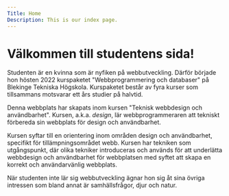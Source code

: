 ```yaml
---
Title: Home
Description: This is our index page.
---
```


Välkommen till studentens sida!
===============================

Studenten är en kvinna som är nyfiken på webbutveckling. Därför började hon hösten 2022 kurspaketet "Webbprogrammering och databaser" på Blekinge Tekniska Högskola. Kurspaketet består av fyra kurser som tillsammans motsvarar ett års studier på halvtid.

Denna webbplats har skapats inom kursen "Teknisk webbdesign och användbarhet". Kursen, 
a.k.a. <i>design</i>, lär webbprogrammeraren att tekniskt förbereda sin webbplats för design och användbarhet. 

Kursen syftar till en orientering inom områden design och användbarhet, specifikt för tillämpningsområdet webb. Kursen har tekniken som utgångspunkt, där olika tekniker introduceras och används för att underlätta webbdesign och användbarhet för webbplatsen med syftet att skapa en korrekt och användarvänlig webbplats.

När studenten inte lär sig webbutveckling ägnar hon sig åt sina övriga intressen som bland annat är samhällsfrågor, djur och natur.

